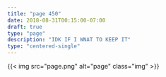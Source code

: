 ```yaml
---
title: "page 450"
date: 2018-08-31T00:15:00-07:00
draft: true
type: "page"
description: "IDK IF I WNAT TO KEEP IT"
type: "centered-single"
---
```


{{< img src="page.png" alt="page" class="img" >}}